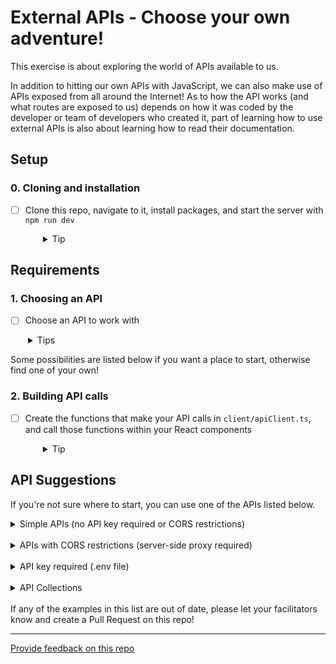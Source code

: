 # External APIs - Choose your own adventure!

This exercise is about exploring the world of APIs available to us.

In addition to hitting our own APIs with JavaScript, we can also make use of APIs exposed from all around the Internet! As to how the API works (and what routes are exposed to us) depends on how it was coded by the developer or team of developers who created it, part of learning how to use external APIs is also about learning how to read their documentation.

## Setup

### 0. Cloning and installation

- [ ] Clone this repo, navigate to it, install packages, and start the server with `npm run dev`
  <details style="padding-left: 2em">
    <summary>Tip</summary>

  ```sh
  cd consuming-external-apis
  npm i
  npm run dev
  ```

  </details>

## Requirements

### 1. Choosing an API

- [ ] Choose an API to work with
<details style="padding-left: 2em">
  <summary>Tips</summary>
  
  * If you choose an API that enforces CORS, you'll need to consume that API from your server-side, and consume your own API from the client-side (i.e. using your server as a proxy).
  * If you choose an API that requires a key or other authentication token, you will need to create a `.env` (to keep your key hidden from git). In order to use the `.env` file, you must import and setup dotenv as follows:

    ```ts
    import * as dotenv from 'dotenv' 
    dotenv.config()

    // to access the key variable
    const apiKey = process.env.YOUR_API_KEY_NAME
    ```

    The `.gitignore` file includes `.env` which makes sure our personal api keys are not pushed up to GitHub. It is good practice to provide a sample file for others that will use the repository _(such as facilitators or team members)_ to know where to obtain and how to include their key. 
    
    Create a `.env.sample` file:

    ```
    # Sign up for an api key at https://example.com/api-sign-up
    YOUR_API_KEY_NAME=<api key>
    ```

</details>

Some possibilities are listed below if you want a place to start, otherwise find one of your own!

### 2. Building API calls

- [ ] Create the functions that make your API calls in `client/apiClient.ts`, and call those functions within your React components
  <details style="padding-left: 2em">
    <summary>Tip</summary>
    
    There is a basic API route set up for you - you may wish to use this as a template.
  </details>


## API Suggestions

If you're not sure where to start, you can use one of the APIs listed below.

<details>
  <summary>Simple APIs (no API key required or CORS restrictions)</summary>

- https://www.boredapi.com: suggest a random activity
- https://dog.ceo/dog-api: dog pictures
- https://randomfox.ca/floof: random fox pictures
- https://pokeapi.co/docs/v2: Pokémon
- https://swapi.dev: Star Wars
- https://disneyapi.dev/docs: Disney characters
- https://open-meteo.com/: weather
- https://wheretheiss.at/w/developer: get the latitude and longitude of the International Space Station
</details>
<br />

<details>
  <summary>APIs with CORS restrictions (server-side proxy required)</summary>

- https://www.affirmations.dev: positive affirmations/quotes
- https://openlibrary.org/developers/api: books
</details>
<br />

<details>
  <summary>API key required (.env file)</summary>

- https://www.omdbapi.com: movies
- https://thecatapi.com: cat pictures
- https://developer.marvel.com: Marvel comics
- https://the-one-api.dev: Lord of the Rings
- https://www.tepapa.govt.nz/learn/research/datasets/collections-api Te Papa Collections
- https://data.rijksmuseum.nl/object-metadata/api: Rijksmuseum (art)
- https://opendata.metlink.org.nz: Metlink (Wellington public transport)
- https://dev-portal.at.govt.nz: Auckland Transport
- https://docs.opencollective.com/help/contributing/development/api: GraphQL
</details>
<br />

<details>
  <summary>API Collections</summary>

- https://api.nasa.gov: a library of APIs from NASA (picture of the day, natural event tracker, etc.)
- https://github.com/public-apis/public-apis: a LOT of APIs (inaccurate in places, use this to help start your search but you'll have to investigate the APIs themselves, and please note that a few of them may have triggering or NSFW content, so please proceed with care)
</details>
<br />
If any of the examples in this list are out of date, please let your facilitators know and create a Pull Request on this repo!

---

[Provide feedback on this repo](https://docs.google.com/forms/d/e/1FAIpQLSfw4FGdWkLwMLlUaNQ8FtP2CTJdGDUv6Xoxrh19zIrJSkvT4Q/viewform?usp=pp_url&entry.1958421517=consuming-external-apis)

